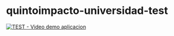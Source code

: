# quintoimpacto-universidad-test


[![TEST - Video demo aplicacion](https://imageup.me/images/be838508-4f51-4618-8c9b-7ee120db8bf4.png)](https://clipchamp.com/watch/moZA2T9DUAG)
